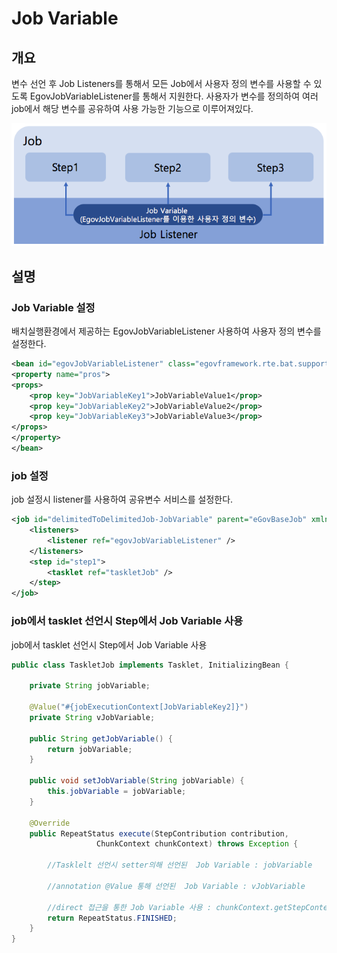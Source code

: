 # Job Variable

## 개요

변수 선언 후 Job Listeners를 통해서 모든 Job에서 사용자 정의 변수를 사용할 수 있도록 EgovJobVariableListener를 통해서 지원한다.
사용자가 변수를 정의하여 여러 job에서 해당 변수를 공유하여 사용 가능한 기능으로 이루어져있다.

![job_variable_architecture6](images/job_variable_architecture6.png)

## 설명

### Job Variable 설정

배치실행환경에서 제공하는 EgovJobVariableListener 사용하여 사용자 정의 변수를 설정한다.

```xml
<bean id="egovJobVariableListener" class="egovframework.rte.bat.support.EgovJobVariableListener">
<property name="pros">
<props>
	<prop key="JobVariableKey1">JobVariableValue1</prop>
	<prop key="JobVariableKey2">JobVariableValue2</prop>
	<prop key="JobVariableKey3">JobVariableValue3</prop>
</props>
</property>
</bean>
```

### job 설정

job 설정시 listener를 사용하여 공유변수 서비스를 설정한다.

```xml
<job id="delimitedToDelimitedJob-JobVariable" parent="eGovBaseJob" xmlns="http://www.springframework.org/schema/batch">
	<listeners>
		<listener ref="egovJobVariableListener" />
	</listeners>
	<step id="step1">
		<tasklet ref="taskletJob" />
	</step>
</job>
```

### job에서 tasklet 선언시 Step에서 Job Variable 사용

job에서 tasklet 선언시 Step에서 Job Variable 사용

```java
public class TaskletJob implements Tasklet, InitializingBean {
 
	private String jobVariable;
 
	@Value("#{jobExecutionContext[JobVariableKey2]}")
	private String vJobVariable;
 
	public String getJobVariable() {
		return jobVariable;
	}
 
	public void setJobVariable(String jobVariable) {
		this.jobVariable = jobVariable;
	}
 
	@Override
	public RepeatStatus execute(StepContribution contribution,
	               ChunkContext chunkContext) throws Exception {
 
		//Tasklelt 선언시 setter의해 선언된  Job Variable : jobVariable
 
		//annotation @Value 통해 선언된  Job Variable : vJobVariable
 
		//direct 접근을 통한 Job Variable 사용 : chunkContext.getStepContext().getJobExecutionContext().get("JobVariableKey3")
		return RepeatStatus.FINISHED;
	}
}
```
